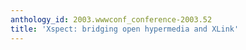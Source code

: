```yaml
---
anthology_id: 2003.wwwconf_conference-2003.52
title: 'Xspect: bridging open hypermedia and XLink'
---
```

